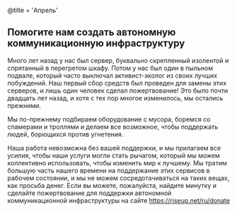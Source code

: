 @title = 'Апрель'


Помогите нам создать автономную коммуникационную инфраструктуру
---------------------------------------------------------------

Много лет назад у нас был сервер, буквально скрепленный изолентой и спрятанный в перегретом шкафу. Потом у нас был один в пыльном подвале, который часто выключал активист-эколог из своих лучших побуждений. Наш первый сбор средств был проведен для замены этих серверов, и лишь один человек сделал пожертвование! Это было почти двадцать лет назад, и хотя с тех пор многое изменилось, мы остались прежними.

Мы по-прежнему подбираем оборудование с мусора, боремся со спамерами и троллями и делаем все возможное, чтобы поддержать людей, борющихся против угнетения.

Наша работа невозможна без вашей поддержки, и мы прилагаем все усилия, чтобы наши услуги могли стать рычагом, который мы можем коллективно использовать, чтобы изменить мир к лучшему. Мы тратим большую часть нашего времени на поддержание этих сервисов в рабочем состоянии, и мы не можем сосредотачиваться на таких вещах, как просьба денег. Если вы можете, пожалуйста, найдите минутку и сделайте пожертвование для поддержки автономной коммуникационной инфраструктуры на сайте https://riseup.net/ru/donate